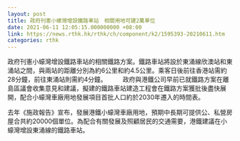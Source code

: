 ```yaml
---
layout: post
title: 政府刊憲小蠔灣增設鐵路車站　相關用地可建2萬單位
date: 2021-06-11 12:05:15.000000000 +08:00
link: https://news.rthk.hk/rthk/ch/component/k2/1595393-20210611.htm
categories: rthk
---
```


政府刊憲小蠔灣增設鐵路車站的相關鐵路方案。鐵路車站將設於東涌線欣澳站和東涌站之間，與兩站的距離分別為約6公里和約4.5公里。乘客日後前往香港站需約28分鐘，前往東涌站則需約4分鐘。
　　 
政府與港鐵公司早前已就鐵路方案在離島區議會收集意見和建議，擬建的鐵路車站建造工程會在鐵路方案獲批後盡快展開，配合小蠔灣車廠用地發展項目首批人口約於2030年遷入的時間表。

去年《施政報告》宣布，發展港鐵小蠔灣車廠用地，預期中長期可提供公、私營房屋合共約20000個單位。為配合有關發展及照顧居民的交通需要，港鐵建議在小蠔灣增設東涌線的鐵路車站。
